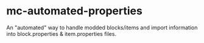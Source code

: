 # mc-automated-properties
An "automated" way to handle modded blocks/items and import information into block.properties &amp; item.properties files.
